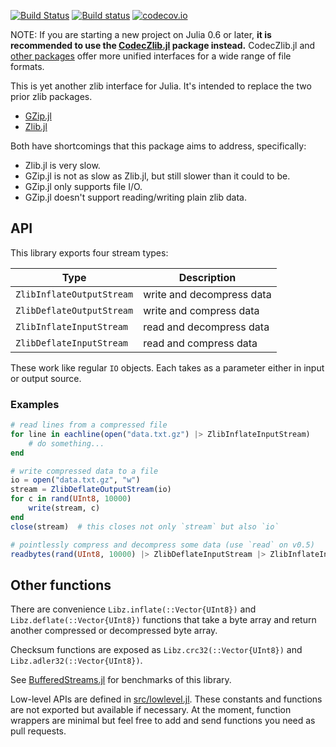 [![Build Status](https://travis-ci.org/BioJulia/Libz.jl.svg?branch=master)](https://travis-ci.org/BioJulia/Libz.jl)
[![Build status](https://ci.appveyor.com/api/projects/status/g3qixt97g6uua5d6?svg=true)](https://ci.appveyor.com/project/Ward9250/libz-jl)
[![codecov.io](http://codecov.io/github/BioJulia/Libz.jl/coverage.svg?branch=master)](http://codecov.io/github/BioJulia/Libz.jl?branch=master)

NOTE: If you are starting a new project on Julia 0.6 or later, **it is recommended
to use the [CodecZlib.jl](https://github.com/bicycle1885/CodecZlib.jl) package
instead.** CodecZlib.jl and [other
packages](https://github.com/bicycle1885/TranscodingStreams.jl) offer more
unified interfaces for a wide range of file formats.

This is yet another zlib interface for Julia. It's intended to replace the two
prior zlib packages.

  * [GZip.jl](https://github.com/JuliaLang/GZip.jl)
  * [Zlib.jl](https://github.com/dcjones/Zlib.jl)

Both have shortcomings that this package aims to address, specifically:

  * Zlib.jl is very slow.
  * GZip.jl is not as slow as Zlib.jl, but still slower than it could to be.
  * GZip.jl only supports file I/O.
  * GZip.jl doesn't support reading/writing plain zlib data.


## API

This library exports four stream types:

 Type | Description
------| ---------------
 `ZlibInflateOutputStream` | write and decompress data
 `ZlibDeflateOutputStream` | write and compress data
 `ZlibInflateInputStream`  | read and decompress data
 `ZlibDeflateInputStream`  | read and compress data

These work like regular `IO` objects. Each takes as a parameter either in input
or output source.


### Examples

```julia
# read lines from a compressed file
for line in eachline(open("data.txt.gz") |> ZlibInflateInputStream)
    # do something...
end

# write compressed data to a file
io = open("data.txt.gz", "w")
stream = ZlibDeflateOutputStream(io)
for c in rand(UInt8, 10000)
    write(stream, c)
end
close(stream)  # this closes not only `stream` but also `io`

# pointlessly compress and decompress some data (use `read` on v0.5)
readbytes(rand(UInt8, 10000) |> ZlibDeflateInputStream |> ZlibInflateInputStream)
```


## Other functions

There are convenience `Libz.inflate(::Vector{UInt8})` and `Libz.deflate(::Vector{UInt8})`
functions that take a byte array and return another compressed or decompressed
byte array.

Checksum functions are exposed as `Libz.crc32(::Vector{UInt8})` and
`Libz.adler32(::Vector{UInt8})`.

See [BufferedStreams.jl](https://github.com/dcjones/BufferedStreams.jl) for
benchmarks of this library.

Low-level APIs are defined in [src/lowlevel.jl](/src/lowlevel.jl). These
constants and functions are not exported but available if necessary. At the
moment, function wrappers are minimal but feel free to add and send functions
you need as pull requests.
